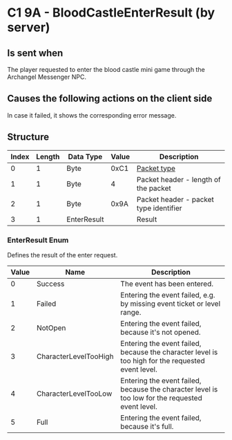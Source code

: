 # C1 9A - BloodCastleEnterResult (by server)

## Is sent when

The player requested to enter the blood castle mini game through the Archangel Messenger NPC.

## Causes the following actions on the client side

In case it failed, it shows the corresponding error message.

## Structure

| Index | Length | Data Type | Value | Description |
|-------|--------|-----------|-------|-------------|
| 0 | 1 |   Byte   | 0xC1  | [Packet type](PacketTypes.md) |
| 1 | 1 |    Byte   |   4   | Packet header - length of the packet |
| 2 | 1 |    Byte   | 0x9A  | Packet header - packet type identifier |
| 3 | 1 | EnterResult |  | Result |

### EnterResult Enum

Defines the result of the enter request.

| Value | Name | Description |
|-------|------|-------------|
| 0 | Success | The event has been entered. |
| 1 | Failed | Entering the event failed, e.g. by missing event ticket or level range. |
| 2 | NotOpen | Entering the event failed, because it's not opened. |
| 3 | CharacterLevelTooHigh | Entering the event failed, because the character level is too high for the requested event level. |
| 4 | CharacterLevelTooLow | Entering the event failed, because the character level is too low for the requested event level. |
| 5 | Full | Entering the event failed, because it's full. |